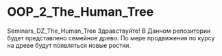 # OOP_2_The_Human_Tree
Seminars_DZ_The_Human_Tree
Здравствуйте! В Данном репозитории будет представлено семейное древо.
По мере продвижения по курсу на древе будут появляться новые ростки.
